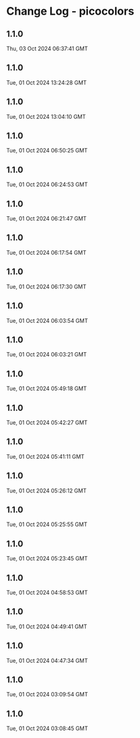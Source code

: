 # Change Log - picocolors

<!-- This log was last generated on Thu, 03 Oct 2024 06:37:41 GMT and should not be manually modified. -->

<!-- Start content -->

## 1.1.0

Thu, 03 Oct 2024 06:37:41 GMT

## 1.1.0

Tue, 01 Oct 2024 13:24:28 GMT

## 1.1.0

Tue, 01 Oct 2024 13:04:10 GMT

## 1.1.0

Tue, 01 Oct 2024 06:50:25 GMT

## 1.1.0

Tue, 01 Oct 2024 06:24:53 GMT

## 1.1.0

Tue, 01 Oct 2024 06:21:47 GMT

## 1.1.0

Tue, 01 Oct 2024 06:17:54 GMT

## 1.1.0

Tue, 01 Oct 2024 06:17:30 GMT

## 1.1.0

Tue, 01 Oct 2024 06:03:54 GMT

## 1.1.0

Tue, 01 Oct 2024 06:03:21 GMT

## 1.1.0

Tue, 01 Oct 2024 05:49:18 GMT

## 1.1.0

Tue, 01 Oct 2024 05:42:27 GMT

## 1.1.0

Tue, 01 Oct 2024 05:41:11 GMT

## 1.1.0

Tue, 01 Oct 2024 05:26:12 GMT

## 1.1.0

Tue, 01 Oct 2024 05:25:55 GMT

## 1.1.0

Tue, 01 Oct 2024 05:23:45 GMT

## 1.1.0

Tue, 01 Oct 2024 04:58:53 GMT

## 1.1.0

Tue, 01 Oct 2024 04:49:41 GMT

## 1.1.0

Tue, 01 Oct 2024 04:47:34 GMT

## 1.1.0

Tue, 01 Oct 2024 03:09:54 GMT

## 1.1.0

Tue, 01 Oct 2024 03:08:45 GMT
